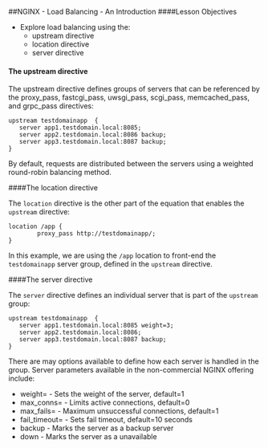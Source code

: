 ##NGINX - Load Balancing - An Introduction
####Lesson Objectives
- Explore load balancing using the:
  - upstream directive
  - location directive
  - server directive

#### The upstream directive
The upstream directive defines groups of servers that can be referenced by the proxy_pass, fastcgi_pass, uwsgi_pass, scgi_pass, memcached_pass, and grpc_pass directives:

```
upstream testdomainapp  {
   server app1.testdomain.local:8085;
   server app2.testdomain.local:8086 backup;
   server app3.testdomain.local:8087 backup;
}
```

By default, requests are distributed between the servers using a weighted round-robin balancing method.

####The location directive

The `location` directive is the other part of the equation that enables the `upstream` directive:

```
location /app {
        proxy_pass http://testdomainapp/;
}
```

In this example, we are using the `/app` location to front-end the `testdomainapp` server group, defined in the `upstream` directive.

####The server directive

The `server` directive defines an individual server that is part of the `upstream` group:

```
upstream testdomainapp  {
   server app1.testdomain.local:8085 weight=3;
   server app2.testdomain.local:8086;
   server app3.testdomain.local:8087 backup;
}
```

There are may options available to define how each server is handled in the group. Server parameters available in the non-commercial NGINX offering include:

- weight=<number> - Sets the weight of the server, default=1
- max_conns=<number> - Limits active connections, default=0
- max_fails=<number> - Maximum unsuccessful connections, default=1
- fail_timeout=<time> - Sets fail timeout, default=10 seconds
- backup - Marks the server as a backup server
- down - Marks the server as a unavailable
